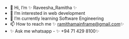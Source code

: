 - 👋 Hi, I’m ✨ Raveesha_Ramitha ✨
- 👀 I’m interested in web development
- 🌱 I’m currently learning Software Engineering
- 📫 How to reach me ✨ ramithamainframe@gmail.com✨
- ✨ Ask me whatsapp - ✨ +94 71 429 8100✨


<!---
Raveeshamainframe/Raveeshamainframe is a ✨ special ✨ repository because its `README.md` (this file) appears on your GitHub profile.
You can click the Preview link to take a look at your changes.
--->
